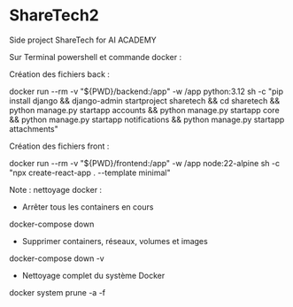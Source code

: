 # ShareTech2

Side project ShareTech for AI ACADEMY

Sur Terminal powershell et commande docker :

Création des fichiers back :

docker run --rm -v "${PWD}/backend:/app" -w /app python:3.12 sh -c "pip install django && django-admin startproject sharetech && cd sharetech && python manage.py startapp accounts && python manage.py startapp core && python manage.py startapp notifications && python manage.py startapp attachments"

Création des fichiers front :

docker run --rm -v "${PWD}/frontend:/app" -w /app node:22-alpine sh -c "npx create-react-app . --template minimal"

Note : nettoyage docker :

- Arrêter tous les containers en cours

docker-compose down

- Supprimer containers, réseaux, volumes et images

docker-compose down -v

- Nettoyage complet du système Docker

docker system prune -a -f
